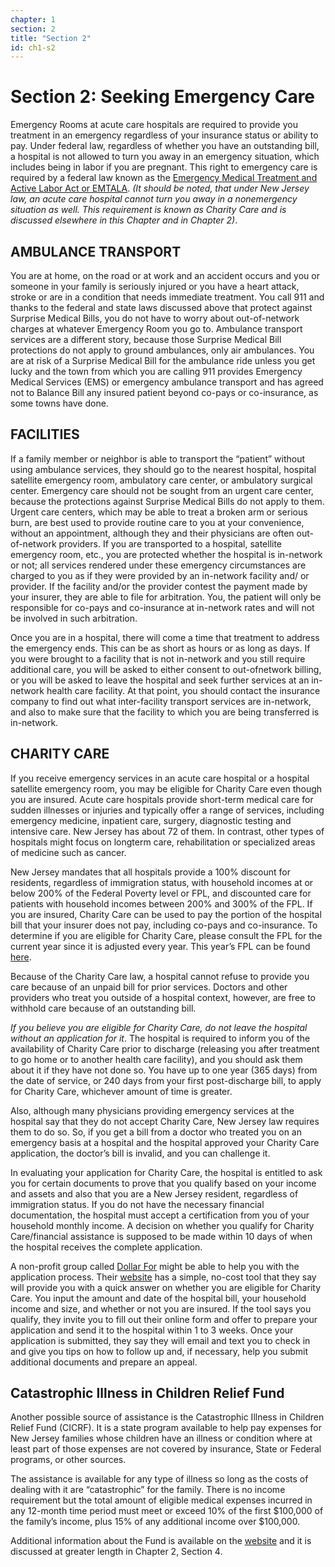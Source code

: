 ```yaml
---
chapter: 1
section: 2
title: "Section 2"
id: ch1-s2
---
```


# Section 2: Seeking Emergency Care

Emergency Rooms at acute care hospitals are required to provide you treatment in an emergency regardless of your insurance status or ability to pay. Under federal law, regardless of whether you have an outstanding bill, a hospital is not allowed to turn you away in an emergency situation, which includes being in labor if you are pregnant. This right to emergency care is required by a federal law known as the [Emergency Medical Treatment and Active Labor Act or EMTALA](https://www.cms.gov/medicare/regulations-guidance/legislation/emergency-medical-treatment-labor-act). _(It should be noted, that under New Jersey law, an acute care hospital cannot turn you away in a nonemergency situation as well. This requirement is known as Charity Care and is discussed elsewhere in this Chapter and in Chapter 2)_.

## AMBULANCE TRANSPORT

You are at home, on the road or at work and an accident occurs and you or someone in your family is seriously injured or you have a heart attack, stroke or are in a condition that needs immediate treatment. You call 911 and thanks to the federal and state laws discussed above that protect against Surprise Medical Bills, you do not have to worry about out-of-network charges at whatever Emergency Room you go to. Ambulance transport services are a different story, because those Surprise Medical Bill protections do not apply to ground ambulances, only air ambulances. You are at risk of a Surprise Medical Bill for the ambulance ride unless you get lucky and the town from which you are calling 911 provides Emergency Medical Services (EMS) or emergency ambulance transport and has agreed not to Balance Bill any insured patient beyond co-pays or co-insurance, as some towns have done.

## FACILITIES

If a family member or neighbor is able to transport the “patient” without using ambulance services, they should go to the nearest hospital, hospital satellite emergency room, ambulatory care center, or ambulatory surgical center. Emergency care should not be sought from an urgent care center, because the protections against Surprise Medical Bills do not apply to them. Urgent care centers, which may be able to treat a broken arm or serious burn, are best used to provide routine care to you at your convenience, without an appointment, although they and their physicians are often out-of-network providers. If you are transported to a hospital, satellite emergency room, etc., you are protected whether the hospital is in-network or not; all services rendered under these emergency circumstances are charged to you as if they were provided by an in-network facility and/ or provider. If the facility and/or the provider contest the payment made by your insurer, they are able to file for arbitration. You, the patient will only be responsible for co-pays and co-insurance at in-network rates and will not be involved in such arbitration.

Once you are in a hospital, there will come a time that treatment to address the emergency ends. This can be as short as hours or as long as days. If you were brought to a facility that is not in-network and you still require additional care, you will be asked to either consent to out-ofnetwork billing, or you will be asked to leave the hospital and seek further services at an in-network health care facility. At that point, you should contact the insurance company to find out what inter-facility transport services are in-network, and also to make sure that the facility to which you are being transferred is in-network.

## CHARITY CARE

If you receive emergency services in an acute care hospital or a hospital satellite emergency room, you may be eligible for Charity Care even though you are insured. Acute care hospitals provide short-term medical care for sudden illnesses or injuries and typically offer a range of services, including emergency medicine, inpatient care, surgery, diagnostic testing and intensive care. New Jersey has about 72 of them. In contrast, other types of hospitals might focus on longterm care, rehabilitation or specialized areas of medicine such as cancer.

New Jersey mandates that all hospitals provide a 100% discount for residents, regardless of immigration status, with household incomes at or below 200% of the Federal Poverty level or FPL, and discounted care for patients with household incomes between 200% and 300% of the FPL. If you are insured, Charity Care can be used to pay the portion of the hospital bill that your insurer does not pay, including co-pays and co-insurance. To determine if you are eligible for Charity Care, please consult the FPL for the current year since it is adjusted every year. This year’s FPL can be found [here](https://aspe.hhs.gov/topics/poverty-economic-mobility/poverty-guidelines).

Because of the Charity Care law, a hospital cannot refuse to provide you care because of an unpaid bill for prior services. Doctors and other providers who treat you outside of a hospital context, however, are free to withhold care because of an outstanding bill.

_If you believe you are eligible for Charity Care, do not leave the hospital without an application for it_. The hospital is required to inform you of the availability of Charity Care prior to discharge (releasing you after treatment to go home or to another health care facility), and you should ask them about it if they have not done so. You have up to one year (365 days) from the date of service, or 240 days from your first post-discharge bill, to apply for Charity Care, whichever amount of time is greater.

Also, although many physicians providing emergency services at the hospital say that they do not accept Charity Care, New Jersey law requires them to do so. So, if you get a bill from a doctor who treated you on an emergency basis at a hospital and the hospital approved your Charity Care application, the doctor’s bill is invalid, and you can challenge it.

In evaluating your application for Charity Care, the hospital is entitled to ask you for certain documents to prove that you qualify based on your income and assets and also that you are a New Jersey resident, regardless of immigration status. If you do not have the necessary financial documentation, the hospital must accept a certification from you of your household monthly income. A decision on whether you qualify for Charity Care/financial assistance is supposed to be made within 10 days of when the hospital receives the complete application.

A non-profit group called [Dollar For](https://dollarfor.org/) might be able to help you with the application process. Their [website](https://dollarfor.org/) has a simple, no-cost tool that they say will provide you with a quick answer on whether you are eligible for Charity Care. You input the amount and date of the hospital bill, your household income and size, and whether or not you are insured. If the tool says you qualify, they invite you to fill out their online form and offer to prepare your application and send it to the hospital within 1 to 3 weeks. Once your application is submitted, they say they will email and text you to check in and give you tips on how to follow up and, if necessary, help you submit additional documents and prepare an appeal.

## Catastrophic Illness in Children Relief Fund

Another possible source of assistance is the Catastrophic Illness in Children Relief Fund (CICRF). It is a state program available to help pay expenses for New Jersey families whose children have an illness or condition where at least part of those expenses are not covered by insurance, State or Federal programs, or other sources.

The assistance is available for any type of illness so long as the costs of dealing with it are “catastrophic” for the family. There is no income requirement but the total amount of eligible medical expenses incurred in any 12-month time period must meet or exceed 10% of the first $100,000 of the family’s income, plus 15% of any additional income over $100,000.

Additional information about the Fund is available on the [website](https://www.nj.gov/humanservices/cicrf/) and it is discussed at greater length in Chapter 2, Section 4.
